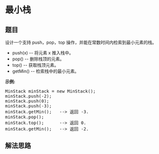 # 最小栈

## 题目

<HTML><p>设计一个支持 push，pop，top 操作，并能在常数时间内检索到最小元素的栈。</p>

<ul>
	<li>push(x)&nbsp;-- 将元素 x 推入栈中。</li>
	<li>pop()&nbsp;-- 删除栈顶的元素。</li>
	<li>top()&nbsp;-- 获取栈顶元素。</li>
	<li>getMin() -- 检索栈中的最小元素。</li>
</ul>

<p><strong>示例:</strong></p>

<pre>MinStack minStack = new MinStack();
minStack.push(-2);
minStack.push(0);
minStack.push(-3);
minStack.getMin();   --&gt; 返回 -3.
minStack.pop();
minStack.top();      --&gt; 返回 0.
minStack.getMin();   --&gt; 返回 -2.
</pre>
</HTML>

## 解法思路
